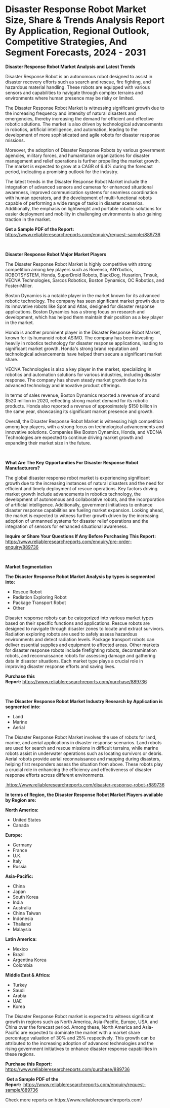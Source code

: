 <p><h1>Disaster Response Robot Market Size, Share & Trends Analysis Report By Application, Regional Outlook, Competitive Strategies, And Segment Forecasts, 2024 - 2031</h1></p><p><strong>Disaster Response Robot Market Analysis and Latest Trends</strong></p>
<p><p>Disaster Response Robot is an autonomous robot designed to assist in disaster recovery efforts such as search and rescue, fire fighting, and hazardous material handling. These robots are equipped with various sensors and capabilities to navigate through complex terrains and environments where human presence may be risky or limited.</p><p>The Disaster Response Robot Market is witnessing significant growth due to the increasing frequency and intensity of natural disasters and emergencies, thereby increasing the demand for efficient and effective robotic solutions. The market is also driven by technological advancements in robotics, artificial intelligence, and automation, leading to the development of more sophisticated and agile robots for disaster response missions.</p><p>Moreover, the adoption of Disaster Response Robots by various government agencies, military forces, and humanitarian organizations for disaster management and relief operations is further propelling the market growth. The market is expected to grow at a CAGR of 6.4% during the forecast period, indicating a promising outlook for the industry.</p><p>The latest trends in the Disaster Response Robot Market include the integration of advanced sensors and cameras for enhanced situational awareness, improved communication systems for seamless coordination with human operators, and the development of multi-functional robots capable of performing a wide range of tasks in disaster scenarios. Additionally, the emphasis on lightweight and portable robotic solutions for easier deployment and mobility in challenging environments is also gaining traction in the market.</p></p>
<p><strong>Get a Sample PDF of the Report:&nbsp;</strong> <a href="https://www.reliableresearchreports.com/enquiry/request-sample/889736">https://www.reliableresearchreports.com/enquiry/request-sample/889736</a></p>
<p>&nbsp;</p>
<p><strong>Disaster Response Robot Major Market Players</strong></p>
<p><p>The Disaster Response Robot Market is highly competitive with strong competition among key players such as Rovenso, ANYbotics, ROBOTSYSTEM, Honda, SuperDroid Robots, BlackDog, Husarion, Tmsuk, VECNA Technologies, Sarcos Robotics, Boston Dynamics, OC Robotics, and Foster-Miller.</p><p>Boston Dynamics is a notable player in the market known for its advanced robotic technology. The company has seen significant market growth due to its innovative robots like Spot and Atlas, designed for disaster response applications. Boston Dynamics has a strong focus on research and development, which has helped them maintain their position as a key player in the market.</p><p>Honda is another prominent player in the Disaster Response Robot Market, known for its humanoid robot ASIMO. The company has been investing heavily in robotics technology for disaster response applications, leading to significant market growth. Honda's strong brand reputation and technological advancements have helped them secure a significant market share.</p><p>VECNA Technologies is also a key player in the market, specializing in robotics and automation solutions for various industries, including disaster response. The company has shown steady market growth due to its advanced technology and innovative product offerings.</p><p>In terms of sales revenue, Boston Dynamics reported a revenue of around $520 million in 2020, reflecting strong market demand for its robotic products. Honda also reported a revenue of approximately $150 billion in the same year, showcasing its significant market presence and growth.</p><p>Overall, the Disaster Response Robot Market is witnessing high competition among key players, with a strong focus on technological advancements and innovative solutions. Companies like Boston Dynamics, Honda, and VECNA Technologies are expected to continue driving market growth and expanding their market size in the future.</p></p>
<p>&nbsp;</p>
<p><strong>What Are The Key Opportunities For Disaster Response Robot Manufacturers?</strong></p>
<p><p>The global disaster response robot market is experiencing significant growth due to the increasing instances of natural disasters and the need for efficient and timely deployment of rescue operations. Key factors driving market growth include advancements in robotics technology, the development of autonomous and collaborative robots, and the incorporation of artificial intelligence. Additionally, government initiatives to enhance disaster response capabilities are fueling market expansion. Looking ahead, the market is expected to witness further growth driven by the increasing adoption of unmanned systems for disaster relief operations and the integration of sensors for enhanced situational awareness.</p></p>
<p><strong>Inquire or Share Your Questions If Any Before Purchasing This Report:</strong> <a href="https://www.reliableresearchreports.com/enquiry/pre-order-enquiry/889736">https://www.reliableresearchreports.com/enquiry/pre-order-enquiry/889736</a></p>
<p>&nbsp;</p>
<p><strong>Market Segmentation</strong></p>
<p><strong>The Disaster Response Robot Market Analysis by types is segmented into:</strong></p>
<p><ul><li>Rescue Robot</li><li>Radiation Exploring Robot</li><li>Package Transport Robot</li><li>Other</li></ul></p>
<p><p>Disaster response robots can be categorized into various market types based on their specific functions and applications. Rescue robots are designed to navigate through disaster zones to locate and extract survivors. Radiation exploring robots are used to safely assess hazardous environments and detect radiation levels. Package transport robots can deliver essential supplies and equipment to affected areas. Other markets for disaster response robots include firefighting robots, decontamination robots, and reconnaissance robots for assessing damage and gathering data in disaster situations. Each market type plays a crucial role in improving disaster response efforts and saving lives.</p></p>
<p><strong>Purchase this Report:&nbsp;</strong><a href="https://www.reliableresearchreports.com/purchase/889736">https://www.reliableresearchreports.com/purchase/889736</a></p>
<p>&nbsp;</p>
<p><strong>The Disaster Response Robot Market Industry Research by Application is segmented into:</strong></p>
<p><ul><li>Land</li><li>Marine</li><li>Aerial</li></ul></p>
<p><p>The Disaster Response Robot Market involves the use of robots for land, marine, and aerial applications in disaster response scenarios. Land robots are used for search and rescue missions in difficult terrains, while marine robots assist in underwater operations such as locating survivors or debris. Aerial robots provide aerial reconnaissance and mapping during disasters, helping first responders assess the situation from above. These robots play a crucial role in enhancing the efficiency and effectiveness of disaster response efforts across different environments.</p></p>
<p><a href="https://www.reliableresearchreports.com/disaster-response-robot-r889736">&nbsp;https://www.reliableresearchreports.com/disaster-response-robot-r889736</a></p>
<p><strong>In terms of Region, the Disaster Response Robot Market Players available by Region are:</strong></p>
<p>
    <p> <strong> North America: </strong>
        <ul>
            <li>United States</li>
            <li>Canada</li>
        </ul>
        </p> 
    <p> <strong> Europe: </strong>
        <ul>
            <li>Germany</li>
            <li>France</li>
            <li>U.K.</li>
            <li>Italy</li>
            <li>Russia</li>
        </ul>
        </p> 
    <p> <strong> Asia-Pacific: </strong>
        <ul>
            <li>China</li>
            <li>Japan</li>
            <li>South Korea</li>
            <li>India</li>
            <li>Australia</li>
            <li>China Taiwan</li>
            <li>Indonesia</li>
            <li>Thailand</li>
            <li>Malaysia</li>
        </ul>
        </p> 
    <p> <strong> Latin America: </strong>
        <ul>
            <li>Mexico</li>
            <li>Brazil</li>
            <li>Argentina Korea</li>
            <li>Colombia</li>
        </ul>
        </p> 
    <p> <strong> Middle East & Africa: </strong>
        <ul>
            <li>Turkey</li>
            <li>Saudi</li>
            <li>Arabia</li>
            <li>UAE</li>
            <li>Korea</li>
        </ul>
    </p>
    </p>
<p><p>The Disaster Response Robot market is expected to witness significant growth in regions such as North America, Asia-Pacific, Europe, USA, and China over the forecast period. Among these, North America and Asia-Pacific are expected to dominate the market with a market share percentage valuation of 30% and 25% respectively. This growth can be attributed to the increasing adoption of advanced technologies and the rising government initiatives to enhance disaster response capabilities in these regions.</p></p>
<p><strong>Purchase this Report: </strong><a href="https://www.reliableresearchreports.com/purchase/889736">https://www.reliableresearchreports.com/purchase/889736</a></p>
<p>&nbsp;<strong>Get a Sample PDF of the Report:&nbsp;&nbsp;</strong><a href="https://www.reliableresearchreports.com/enquiry/request-sample/889736">https://www.reliableresearchreports.com/enquiry/request-sample/889736</a></p>
<p><strong></strong></p>
<p>Check more reports on https://www.reliableresearchreports.com/</p>